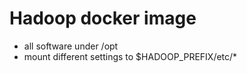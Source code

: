 # Hadoop docker image

- all software under /opt
- mount different settings to $HADOOP_PREFIX/etc/*

